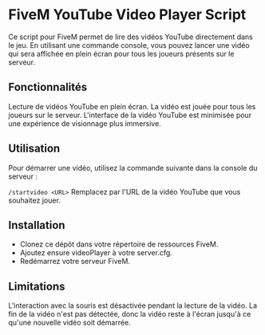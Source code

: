 # FiveM YouTube Video Player Script
Ce script pour FiveM permet de lire des vidéos YouTube directement dans le jeu. En utilisant une commande console, vous pouvez lancer une vidéo qui sera affichée en plein écran pour tous les joueurs présents sur le serveur.

## Fonctionnalités
Lecture de vidéos YouTube en plein écran.
La vidéo est jouée pour tous les joueurs sur le serveur.
L'interface de la vidéo YouTube est minimisée pour une expérience de visionnage plus immersive.

## Utilisation
Pour démarrer une vidéo, utilisez la commande suivante dans la console du serveur :

`/startvideo <URL>`
Remplacez <URL> par l'URL de la vidéo YouTube que vous souhaitez jouer.

## Installation
- Clonez ce dépôt dans votre répertoire de ressources FiveM.
- Ajoutez ensure videoPlayer à votre server.cfg.
- Redémarrez votre serveur FiveM.

## Limitations
L'interaction avec la souris est désactivée pendant la lecture de la vidéo.
La fin de la vidéo n'est pas détectée, donc la vidéo reste à l'écran jusqu'à ce qu'une nouvelle vidéo soit démarrée.

